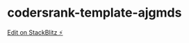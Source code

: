 # codersrank-template-ajgmds

[Edit on StackBlitz ⚡️](https://stackblitz.com/edit/codersrank-template-ajgmds)